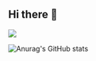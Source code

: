 ## Hi there 👋

<img src="https://img.shields.io/badge/React-61DAFB?style=flat&logo=React&logoColor=white"/>

![Anurag's GitHub stats](https://github-readme-stats.vercel.app/api?username=SoJuSo&show_icons=true&theme=radical)


<!--
**SoJuSo/SoJuSo** is a ✨ _special_ ✨ repository because its `README.md` (this file) appears on your GitHub profile.

Here are some ideas to get you started:

- 🔭 I’m currently working on ...
- 🌱 I’m currently learning ...
- 👯 I’m looking to collaborate on ...
- 🤔 I’m looking for help with ...
- 💬 Ask me about ...
- 📫 How to reach me: ...
- 😄 Pronouns: ...
- ⚡ Fun fact: ...
-->
